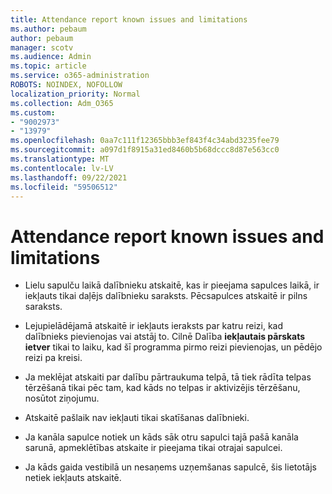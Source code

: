 ```yaml
---
title: Attendance report known issues and limitations
ms.author: pebaum
author: pebaum
manager: scotv
ms.audience: Admin
ms.topic: article
ms.service: o365-administration
ROBOTS: NOINDEX, NOFOLLOW
localization_priority: Normal
ms.collection: Adm_O365
ms.custom:
- "9002973"
- "13979"
ms.openlocfilehash: 0aa7c111f12365bbb3ef843f4c34abd3235fee79
ms.sourcegitcommit: a097d1f8915a31ed8460b5b68dccc8d87e563cc0
ms.translationtype: MT
ms.contentlocale: lv-LV
ms.lasthandoff: 09/22/2021
ms.locfileid: "59506512"
---
```

# <a name="attendance-report-known-issues-and-limitations"></a>Attendance report known issues and limitations

- Lielu sapulču laikā dalībnieku atskaitē, kas ir pieejama sapulces laikā, ir iekļauts tikai daļējs dalībnieku saraksts. Pēcsapulces atskaitē ir pilns saraksts. 

- Lejupielādējamā atskaitē ir iekļauts ieraksts par katru reizi, kad dalībnieks pievienojas vai atstāj to. Cilnē Dalība **iekļautais pārskats ietver** tikai to laiku, kad šī programma pirmo reizi pievienojas, un pēdējo reizi pa kreisi.

- Ja meklējat atskaiti par dalību pārtraukuma telpā, tā tiek rādīta telpas tērzēšanā tikai pēc tam, kad kāds no telpas ir aktivizējis tērzēšanu, nosūtot ziņojumu.

- Atskaitē pašlaik nav iekļauti tikai skatīšanas dalībnieki.

- Ja kanāla sapulce notiek un kāds sāk otru sapulci tajā pašā kanāla sarunā, apmeklētības atskaite ir pieejama tikai otrajai sapulcei.

- Ja kāds gaida vestibilā un nesaņems uzņemšanas sapulcē, šis lietotājs netiek iekļauts atskaitē.